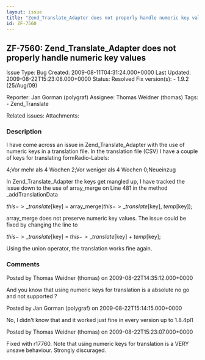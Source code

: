 ```yaml
---
layout: issue
title: "Zend_Translate_Adapter does not properly handle numeric key values"
id: ZF-7560
---
```


ZF-7560: Zend\_Translate\_Adapter does not properly handle numeric key values
-----------------------------------------------------------------------------

 Issue Type: Bug Created: 2009-08-11T04:31:24.000+0000 Last Updated: 2009-08-22T15:23:08.000+0000 Status: Resolved Fix version(s): - 1.9.2 (25/Aug/09)
 
 Reporter:  Jan Gorman (polygraf)  Assignee:  Thomas Weidner (thomas)  Tags: - Zend\_Translate
 
 Related issues: 
 Attachments: 
### Description

I have come across an issue in Zend\_Translate\_Adapter with the use of numeric keys in a translation file. In the translation file (CSV) I have a couple of keys for translating formRadio-Labels:

4;Vor mehr als 4 Wochen 2;Vor weniger als 4 Wochen 0;Neueinzug

In Zend\_Translate\_Adapter the keys get mangled up, I have tracked the issue down to the use of array\_merge on Line 481 in the method \_addTranslationData

$this->\_translate[$key] = array\_merge($this->\_translate[$key], $temp[$key]);

array\_merge does not preserve numeric key values. The issue could be fixed by changing the line to

$this->\_translate[$key] = $this->\_translate[$key] + $temp[$key];

Using the union operator, the translation works fine again.

 

 

### Comments

Posted by Thomas Weidner (thomas) on 2009-08-22T14:35:12.000+0000

And you know that using numeric keys for translation is a absolute no go and not supported ?

 

 

Posted by Jan Gorman (polygraf) on 2009-08-22T15:14:15.000+0000

No, I didn't know that and it worked just fine in every version up to 1.8.4pl1

 

 

Posted by Thomas Weidner (thomas) on 2009-08-22T15:23:07.000+0000

Fixed with r17760. Note that using numeric keys for translation is a VERY unsave behaviour. Strongly discuraged.

 

 